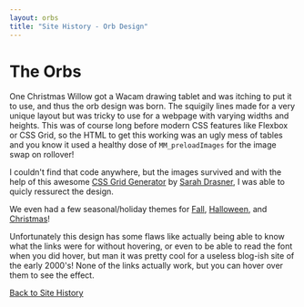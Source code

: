 ```yaml
---
layout: orbs
title: "Site History - Orb Design"
---
```


# The Orbs

One Christmas Willow got a Wacam drawing tablet and was itching to put it to use, and thus the 
orb design was born.  The squigily lines made for a very unique layout but was tricky to use 
for a webpage with varying widths and heights.  This was of course long before modern CSS features 
like Flexbox or CSS Grid, so the HTML to get this working was an ugly mess of tables and you 
know it used a healthy dose of `MM_preloadImages` for the image swap on rollover!

I couldn't find that code anywhere, but the images survived and with the help of this awesome 
[CSS Grid Generator](https://cssgrid-generator.netlify.app/) by [Sarah Drasner](https://twitter.com/sarah_edo), I was able to quicly ressurect the design.

We even had a few seasonal/holiday themes for [Fall](/about/orbs-fall.html),
[Halloween](/about/orbs-halloween.html), and [Christmas](/about/orbs-christmas.html)!

Unfortunately this design has some flaws like actually being able to know what the links were for 
without hovering, or even to be able to read the font when you did hover, but man it was pretty cool 
for a useless blog-ish site of the early 2000's!  None of the links actually work, but you can hover over them to see the effect.

[Back to Site History](/about/history)
